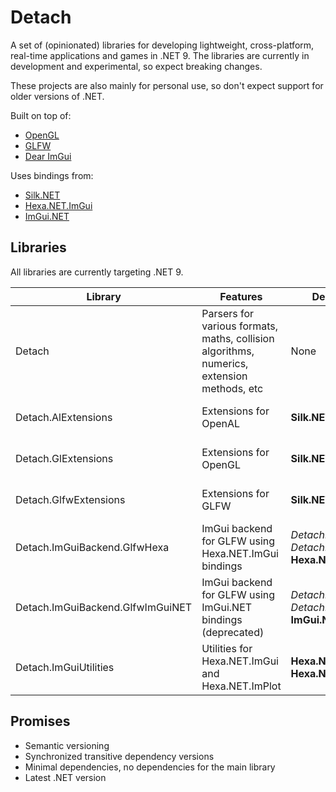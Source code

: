 # Detach

A set of (opinionated) libraries for developing lightweight, cross-platform, real-time applications and games in .NET 9. The libraries are currently in development and experimental, so expect breaking changes.

These projects are also mainly for personal use, so don't expect support for older versions of .NET.

Built on top of:
- [OpenGL](https://www.opengl.org/)
- [GLFW](https://www.glfw.org/)
- [Dear ImGui](https://github.com/ocornut/imgui)

Uses bindings from:
- [Silk.NET](https://github.com/dotnet/Silk.NET)
- [Hexa.NET.ImGui](https://github.com/HexaEngine/Hexa.NET.ImGui)
- [ImGui.NET](https://github.com/ImGuiNET/ImGui.NET)

## Libraries

All libraries are currently targeting .NET 9.

| Library                          | Features                                                                                   | Dependencies                                                       | NuGet                                                                                                                                                                         |
|----------------------------------|--------------------------------------------------------------------------------------------|--------------------------------------------------------------------|-------------------------------------------------------------------------------------------------------------------------------------------------------------------------------|
| Detach                           | Parsers for various formats, maths, collision algorithms, numerics, extension methods, etc | None                                                               | [![NuGet Version](https://img.shields.io/nuget/v/NoahStolk.Detach.svg)](https://www.nuget.org/packages/NoahStolk.Detach/)                                                     |
| Detach.AlExtensions              | Extensions for OpenAL                                                                      | **Silk.NET.OpenAL**                                                | [![NuGet Version](https://img.shields.io/nuget/v/NoahStolk.Detach.AlExtensions.svg)](https://www.nuget.org/packages/NoahStolk.Detach.AlExtensions/)                           |
| Detach.GlExtensions              | Extensions for OpenGL                                                                      | **Silk.NET.OpenGL**                                                | [![NuGet Version](https://img.shields.io/nuget/v/NoahStolk.Detach.GlExtensions.svg)](https://www.nuget.org/packages/NoahStolk.Detach.GlExtensions/)                           |
| Detach.GlfwExtensions            | Extensions for GLFW                                                                        | **Silk.NET.GLFW**                                                  | [![NuGet Version](https://img.shields.io/nuget/v/NoahStolk.Detach.GlfwExtensions.svg)](https://www.nuget.org/packages/NoahStolk.Detach.GlfwExtensions/)                       |
| Detach.ImGuiBackend.GlfwHexa     | ImGui backend for GLFW using Hexa.NET.ImGui bindings                                       | *Detach.GlExtensions*, *Detach.GlfwExtensions*, **Hexa.NET.ImGui** | [![NuGet Version](https://img.shields.io/nuget/v/NoahStolk.Detach.ImGuiBackend.GlfwHexa.svg)](https://www.nuget.org/packages/NoahStolk.Detach.ImGuiBackend.GlfwHexa/)         |
| Detach.ImGuiBackend.GlfwImGuiNET | ImGui backend for GLFW using ImGui.NET bindings (deprecated)                               | *Detach.GlExtensions*, *Detach.GlfwExtensions*, **ImGui.NET**      | [![NuGet Version](https://img.shields.io/nuget/v/NoahStolk.Detach.ImGuiBackend.GlfwImGuiNET.svg)](https://www.nuget.org/packages/NoahStolk.Detach.ImGuiBackend.GlfwImGuiNET/) |
| Detach.ImGuiUtilities            | Utilities for Hexa.NET.ImGui and Hexa.NET.ImPlot                                           | **Hexa.NET.ImGui**, **Hexa.NET.ImPlot**                            | [![NuGet Version](https://img.shields.io/nuget/v/NoahStolk.Detach.ImGuiUtilities.svg)](https://www.nuget.org/packages/NoahStolk.Detach.ImGuiUtilities/)                       |

## Promises

- Semantic versioning
- Synchronized transitive dependency versions 
- Minimal dependencies, no dependencies for the main library
- Latest .NET version

